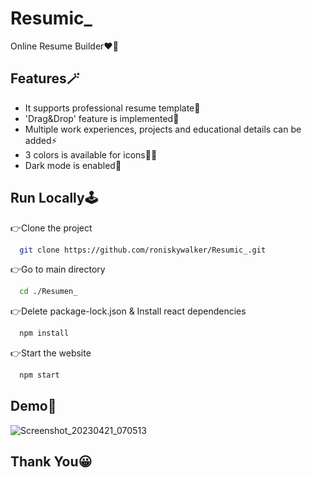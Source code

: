 
# Resumic_

Online Resume Builder❤‍🔥


## Features🪄

- It supports professional resume template💫
- 'Drag&Drop' feature is implemented💯 
- Multiple work experiences, projects and educational details can be added⚡
- 3 colors is available for icons👍🏻
- Dark mode is enabled🎨



## Run Locally🕹️

👉Clone the project

```bash
  git clone https://github.com/roniskywalker/Resumic_.git
```

👉Go to main directory

```bash
  cd ./Resumen_
```

👉Delete package-lock.json & Install react dependencies

```bash
  npm install
```

👉Start the website

```bash
  npm start
```


## Demo🔮

![Screenshot_20230421_070513](https://user-images.githubusercontent.com/97012708/233520157-59cdf676-3432-48d9-995e-48fd6acb8078.png)


## Thank You😀
